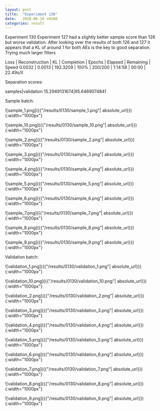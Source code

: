 ```yaml
---
layout: post
title:  "Experiment 130"
date:   2018-06-16 +0200
categories: result
---
```

Experiment 130
Experiment 127 had a slightly better sample score than 126 but worse validation.
After looking over the results of both 126 and 127 it appears that a KL of around 1 for both AEs is the key to good separation.
Trying much larger filters

Loss | Reconstruction | KL | Completion | Epochs | Elapsed | Remaining | Speed
0.0032 | 0.0013 | 192.3209 | 100% | 200/200 | 1:14:58 | 00:00 | 22.49s/it

Separation scores:

samples|validation
15.2949131674|95.6469074841

Sample batch:

![sample_1.png]({{"/results/0130/sample_1.png"| absolute_url}}){:width="1000px"}

![sample_10.png]({{"/results/0130/sample_10.png"| absolute_url}}){:width="1000px"}

![sample_2.png]({{"/results/0130/sample_2.png"| absolute_url}}){:width="1000px"}

![sample_3.png]({{"/results/0130/sample_3.png"| absolute_url}}){:width="1000px"}

![sample_4.png]({{"/results/0130/sample_4.png"| absolute_url}}){:width="1000px"}

![sample_5.png]({{"/results/0130/sample_5.png"| absolute_url}}){:width="1000px"}

![sample_6.png]({{"/results/0130/sample_6.png"| absolute_url}}){:width="1000px"}

![sample_7.png]({{"/results/0130/sample_7.png"| absolute_url}}){:width="1000px"}

![sample_8.png]({{"/results/0130/sample_8.png"| absolute_url}}){:width="1000px"}

![sample_9.png]({{"/results/0130/sample_9.png"| absolute_url}}){:width="1000px"}

Validation batch:

![validation_1.png]({{"/results/0130/validation_1.png"| absolute_url}}){:width="1000px"}

![validation_10.png]({{"/results/0130/validation_10.png"| absolute_url}}){:width="1000px"}

![validation_2.png]({{"/results/0130/validation_2.png"| absolute_url}}){:width="1000px"}

![validation_3.png]({{"/results/0130/validation_3.png"| absolute_url}}){:width="1000px"}

![validation_4.png]({{"/results/0130/validation_4.png"| absolute_url}}){:width="1000px"}

![validation_5.png]({{"/results/0130/validation_5.png"| absolute_url}}){:width="1000px"}

![validation_6.png]({{"/results/0130/validation_6.png"| absolute_url}}){:width="1000px"}

![validation_7.png]({{"/results/0130/validation_7.png"| absolute_url}}){:width="1000px"}

![validation_8.png]({{"/results/0130/validation_8.png"| absolute_url}}){:width="1000px"}

![validation_9.png]({{"/results/0130/validation_9.png"| absolute_url}}){:width="1000px"}

